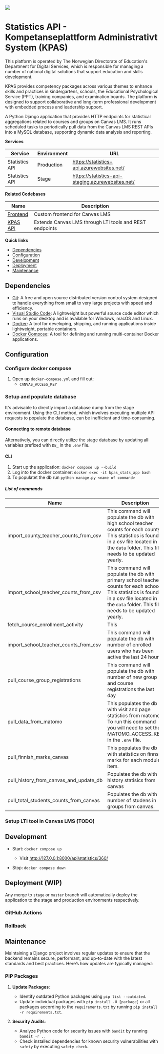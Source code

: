 ![](https://imgur.com/XWVOBSH.png "")

# Statistics API - Kompetanseplattform Administrativt System (KPAS)

This platform is operated by The Norwegian Directorate of Education's Department for Digital Services, which is responsible for managing a number of national digital solutions that support education and skills development.

KPAS provides competency packages across various themes to enhance skills and practices in kindergartens, schools, the Educational Psychological Service (PPT), training companies, and examination boards. The platform is designed to support collaborative and long-term professional development with embedded process and leadership support.

A Python Django application that provides HTTP endpoints for statistical aggregations related to courses and groups on Canvas LMS. It runs scheduled tasks to periodically pull data from the Canvas LMS REST APIs into a MySQL database, supporting dynamic data analysis and reporting.

**Services**

| Service | Environment | URL |
|---------|-------------|-----|
| Statistics API | Production | https://statistics-api.azurewebsites.net/ |
| Statistics API | Stage | https://statistics-api-staging.azurewebsites.net/ |

**Related Codebases**

| Name | Description |
|------|-------------|
| [Frontend](https://github.com/matematikk-mooc/frontend/) | Custom frontend for Canvas LMS |
| [KPAS API](https://github.com/matematikk-mooc/kpas-api/) | Extends Canvas LMS through LTI tools and REST endpoints |

**Quick links**

- [Dependencies](#dependencies)
- [Configuration](#configuration)
- [Development](#development)
- [Deployment](#deployment)
- [Maintenance](#maintenance)

## Dependencies

- [Git](https://git-scm.com/): A free and open source distributed version control system designed to handle everything from small to very large projects with speed and efficiency.
- [Visual Studio Code](https://code.visualstudio.com/): A lightweight but powerful source code editor which runs on your desktop and is available for Windows, macOS and Linux.
- [Docker](https://docs.docker.com/get-docker/): A tool for developing, shipping, and running applications inside lightweight, portable containers.
- [Docker Compose](https://docs.docker.com/compose/install/): A tool for defining and running multi-container Docker applications.

## Configuration

### Configure docker compose

1. Open up `docker-compose.yml` and fill out:
    - `CANVAS_ACCESS_KEY`

### Setup and populate database

It's advisable to directly import a database dump from the stage environment. Using the CLI method, which involves executing multiple API requests to populate the database, can be inefficient and time-consuming.

#### Connecting to remote database

Alternatively, you can directly utilize the stage database by updating all variables prefixed with `DB_` in the `.env` file.

#### CLI

1. Start up the application: `docker compose up --build`
1. Log into the docker container: `docker exec -it kpas_stats_app bash`
1. To populatet the db run `python manage.py <name of command>`

##### List of commands

| Name | Description |
|------|-------------|
| import_county_teacher_counts_from_csv | This command will populate the db with high school teacher counts for each county. This statistics is found in a csv file located in the `data` folder. This file needs to be updated yearly. |
| import_school_teacher_counts_from_csv | This command will populate the db with primary school teacher counts for each school. This statistics is found in a csv file located in the `data` folder. This file needs to be updated yearly. |
| fetch_course_enrollment_activity | This |
| import_school_teacher_counts_from_csv | This command will populate the db with number of enrolled users who has been active the last 24 hours. |
| pull_course_group_registrations | This command will populate the db with number of new group and course registrations the last day |
| pull_data_from_matomo | This populates the db with visit and page statistics from matomo. To run this command you will need to set the MATOMO_ACCESS_KEY in the `.env` file. |
| pull_finnish_marks_canvas | This populates the db with statistics on finnsih marks for each module item. |
| pull_history_from_canvas_and_update_db | Populates the db with history statisics from canvas |
| pull_total_students_counts_from_canvas | Populates the db with number of studens in groups from canvas. |

### Setup LTI tool in Canvas LMS (TODO)

## Development

- Start: `docker compose up`
    - Visit http://127.0.0.1:8000/api/statistics/360/

- Stop: `docker compose down`

## Deployment (WIP)

Any merge to `stage` or `master` branch will automatically deploy the application to the stage and production environments respectively.

### GitHub Actions

### Rollback


## Maintenance

Maintaining a Django project involves regular updates to ensure that the backend remains secure, performant, and up-to-date with the latest standards and best practices. Here’s how updates are typically managed:

### PIP Packages

1. **Update Packages**: 
   - Identify outdated Python packages using `pip list --outdated`.
   - Update individual packages with `pip install -U [package]` or all packages according to the `requirements.txt` by running `pip install -r requirements.txt`.

1. **Security Audits**:
   - Analyze Python code for security issues with `bandit` by running `bandit -r .`.
   - Check installed dependencies for known security vulnerabilities with `safety` by executing `safety check`.
